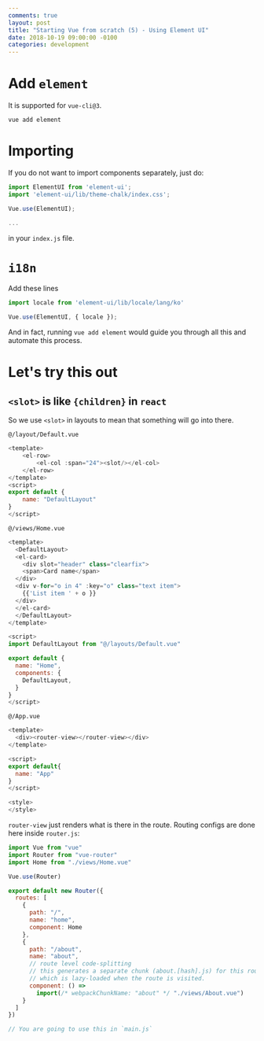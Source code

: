 ```yaml
---
comments: true
layout: post
title: "Starting Vue from scratch (5) - Using Element UI"
date: 2018-10-19 09:00:00 -0100
categories: development
---
```

# Add `element`
It is supported for `vue-cli@3`.
```
vue add element
```

# Importing 
If you do not want to import components separately, just do:
```javascript
import ElementUI from 'element-ui';
import 'element-ui/lib/theme-chalk/index.css';

Vue.use(ElementUI);

...

```
in your `index.js` file.

# `i18n`
Add these lines
```javascript
import locale from 'element-ui/lib/locale/lang/ko'

Vue.use(ElementUI, { locale });
```

And in fact, running `vue add element` would guide you through all this and automate this process.

# Let's try this out

## `<slot>` is like `{children}` in `react`
So we use `<slot>` in layouts to mean that something will go into there.

`@/layout/Default.vue`
```javascript
<template>
    <el-row>
        <el-col :span="24"><slot/></el-col>
    </el-row>
</template>
<script>
export default {
    name: "DefaultLayout"
}
</script>
```

`@/views/Home.vue`
```javascript
<template>
  <DefaultLayout>
  <el-card>
    <div slot="header" class="clearfix">
    <span>Card name</span>
  </div>
  <div v-for="o in 4" :key="o" class="text item">
    {{'List item ' + o }}
  </div>
  </el-card>
  </DefaultLayout>
</template>

<script>
import DefaultLayout from "@/layouts/Default.vue"

export default {
  name: "Home",
  components: {
    DefaultLayout,
  }
}
</script>

```

`@/App.vue`
```javascript
<template>
  <div><router-view></router-view></div>
</template>

<script>
export default{
  name: "App"
}
</script>

<style>
</style>
```

`router-view` just renders what is there in the route.
Routing configs are done here inside `router.js`:

```javascript
import Vue from "vue"
import Router from "vue-router"
import Home from "./views/Home.vue"

Vue.use(Router)

export default new Router({
  routes: [
    {
      path: "/",
      name: "home",
      component: Home
    },
    {
      path: "/about",
      name: "about",
      // route level code-splitting
      // this generates a separate chunk (about.[hash].js) for this route
      // which is lazy-loaded when the route is visited.
      component: () =>
        import(/* webpackChunkName: "about" */ "./views/About.vue")
    }
  ]
})

// You are going to use this in `main.js`
```

